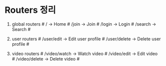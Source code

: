 # Routers 정리

1. global routers #
/ -> Home #
/join -> Join #
/login -> Login #
/search -> Search #

2. user routers #
/user/edit -> Edit user profile  #
/user/delete -> Delete user profile #

3. video routers #
/video/watch -> Watch video #
/video/edit -> Edit video #
/video/delete -> Delete video #